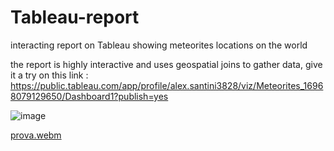 # Tableau-report

interacting report on Tableau showing meteorites locations on the world

the report is highly interactive and uses geospatial joins to gather data, give it a try on this link : https://public.tableau.com/app/profile/alex.santini3828/viz/Meteorites_16968079129650/Dashboard1?publish=yes

![image](https://github.com/alexCCTcollege/Tableau/assets/131620287/bfebcc0c-2964-4386-a5ad-e80e8c885fa0)

[prova.webm](https://github.com/alexCCTcollege/Tableau/assets/131620287/16fe6f31-4049-48be-b61d-c555baa53ec8)
